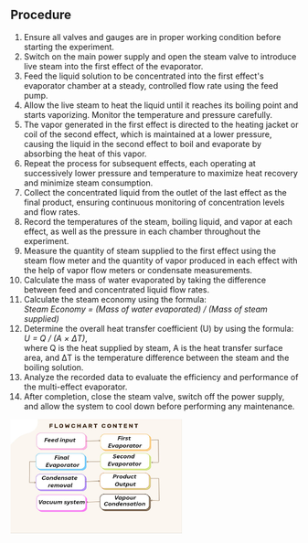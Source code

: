 <!DOCTYPE html>
<html lang="en">
<head>
    <meta charset="UTF-8" />
    <meta name="viewport" content="width=device-width, initial-scale=1" />
</head>
<body>
    <section>
        <h1>Procedure</h1>
        <ol>
            <li>Ensure all valves and gauges are in proper working condition before starting the experiment.</li>
            <li>Switch on the main power supply and open the steam valve to introduce live steam into the first effect of the evaporator.</li>
            <li>Feed the liquid solution to be concentrated into the first effect's evaporator chamber at a steady, controlled flow rate using the feed pump.</li>
            <li>Allow the live steam to heat the liquid until it reaches its boiling point and starts vaporizing. Monitor the temperature and pressure carefully.</li>
            <li>The vapor generated in the first effect is directed to the heating jacket or coil of the second effect, which is maintained at a lower pressure, causing the liquid in the second effect to boil and evaporate by absorbing the heat of this vapor.</li>
            <li>Repeat the process for subsequent effects, each operating at successively lower pressure and temperature to maximize heat recovery and minimize steam consumption.</li>
            <li>Collect the concentrated liquid from the outlet of the last effect as the final product, ensuring continuous monitoring of concentration levels and flow rates.</li>
            <li>Record the temperatures of the steam, boiling liquid, and vapor at each effect, as well as the pressure in each chamber throughout the experiment.</li>
            <li>Measure the quantity of steam supplied to the first effect using the steam flow meter and the quantity of vapor produced in each effect with the help of vapor flow meters or condensate measurements.</li>
            <li>Calculate the mass of water evaporated by taking the difference between feed and concentrated liquid flow rates.</li>
            <li>Calculate the steam economy using the formula:<br />
                <em>Steam Economy = (Mass of water evaporated) / (Mass of steam supplied)</em>
            </li>
            <li>Determine the overall heat transfer coefficient (U) by using the formula:<br />
                <em>U = Q / (A × ΔT)</em>,<br />
                where Q is the heat supplied by steam, A is the heat transfer surface area, and ΔT is the temperature difference between the steam and the boiling solution.</li>
            <li>Analyze the recorded data to evaluate the efficiency and performance of the multi-effect evaporator.</li>
            <li>After completion, close the steam valve, switch off the power supply, and allow the system to cool down before performing any maintenance.</li>
        </ol>
        <img src="./images/WhatsApp Image 2025-05-31 at 10.48.08_ef1d24a1.jpg" alt="Flow Chart" width="300" height="200">
    </section>
</body>
</html>
